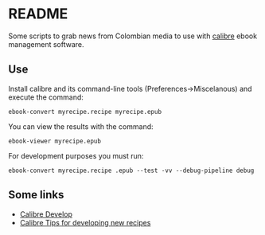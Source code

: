 README
==========

Some scripts to grab news from Colombian media to use with
[calibre](http://calibre-ebook.com) ebook management software.

Use
----------
Install calibre and its command-line tools (Preferences->Miscelanous)
and execute the command:

    ebook-convert myrecipe.recipe myrecipe.epub

You can view the results with the command:

    ebook-viewer myrecipe.epub

For development purposes you must run:

    ebook-convert myrecipe.recipe .epub --test -vv --debug-pipeline debug

Some links
----------
- [Calibre Develop](http://manual.calibre-ebook.com/develop.html)
- [Calibre Tips for developing new recipes](http://manual.calibre-ebook.com/news.html#tips-for-developing-new-recipes)
